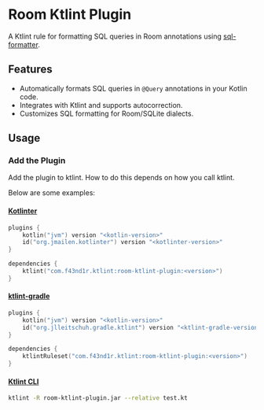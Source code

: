 # Room Ktlint Plugin

A Ktlint rule for formatting SQL queries in Room annotations using [sql-formatter](https://github.com/vertical-blank/sql-formatter).

## Features
- Automatically formats SQL queries in `@Query` annotations in your Kotlin code.
- Integrates with Ktlint and supports autocorrection.
- Customizes SQL formatting for Room/SQLite dialects.

## Usage

### Add the Plugin
Add the plugin to ktlint. How to do this depends on how you call ktlint.

Below are some examples:

#### [Kotlinter](https://github.com/jeremymailen/kotlinter-gradle)

```kotlin
plugins {
    kotlin("jvm") version "<kotlin-version>"
    id("org.jmailen.kotlinter") version "<kotlinter-version>"
}

dependencies {
    ktlint("com.f43nd1r.ktlint:room-ktlint-plugin:<version>")
}
```

#### [ktlint-gradle](https://github.com/JLLeitschuh/ktlint-gradle)

```kotlin
plugins {
    kotlin("jvm") version "<kotlin-version>"
    id("org.jlleitschuh.gradle.ktlint") version "<ktlint-gradle-version>"
}

dependencies {
    ktlintRuleset("com.f43nd1r.ktlint:room-ktlint-plugin:<version>")
}
```

#### [Ktlint CLI](https://pinterest.github.io/ktlint/latest/quick-start/)
```sh
ktlint -R room-ktlint-plugin.jar --relative test.kt
```


